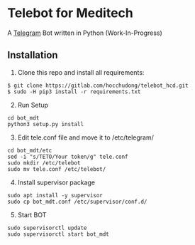 # Telebot for Meditech

A [Telegram](https://telegram.org/) Bot written in Python (Work-In-Progress)

## Installation

1. Clone this repo and install all requirements:

```
$ git clone https://gitlab.com/hocchudong/telebot_hcd.git
$ sudo -H pip3 install -r requirements.txt
```

2. Run Setup

```
cd bot_mdt
python3 setup.py install
```

3. Edit tele.conf file and move it to /etc/telegram/

```
cd bot_mdt/etc
sed -i "s/TETO/Your token/g" tele.conf
sudo mkdir /etc/telebot
sudo mv tele.conf /etc/telebot/
```

4. Install supervisor package

```
sudo apt install -y supervisor
sudo cp bot_mdt.conf /etc/supervisor/conf.d/
```

5. Start BOT

```
sudo supervisorctl update
sudo supervisorctl start bot_mdt
```


